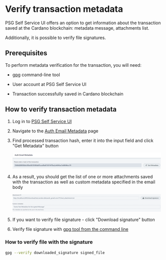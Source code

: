 # Verify transaction metadata

PSG Self Service UI offers an option to get information about the transaction saved at the Cardano blockchain: metadata message, attachments list.

Additionally, it is possible to verify file signatures.

## Prerequisites

To perform metadata verification for the transaction, you will need:

* [gpg](https://gpgtools.org/) command-line tool

* User account at PSG Self Service UI

* Transaction successfully saved in Cardano blockchain

## How to verify transaction metadata

1. Log in to [PSG Self Service UI](https://prod.iog.services/)

2. Navigate to the [Auth Email Metadata](https://prod.iog.services/authemailmetadata) page

3. Find processed transaction hash, enter it into the input field and click "Get Metadata" button

   ![Hash](./pictures/transactionHash.png)

4. As a result, you should get the list of one or more attachments saved with the transaction as
   well as custom metadata specified in the email body

   ![MetadataInfo](./pictures/metadataInfo.png)

5. If you want to verify file signature - click "Download signature" button

6. Verify file signature with [gpg tool from the command line](#how_to_verify_file_with_signature)

### How to verify file with the signature

``` bash
gpg --verify downloaded_signature signed_file
```